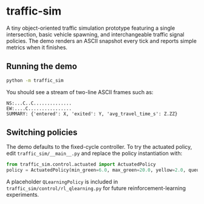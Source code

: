 # traffic-sim

A tiny object-oriented traffic simulation prototype featuring a single
intersection, basic vehicle spawning, and interchangeable traffic signal
policies. The demo renders an ASCII snapshot every tick and reports simple
metrics when it finishes.

## Running the demo

```bash
python -m traffic_sim
```

You should see a stream of two-line ASCII frames such as:

```
NS:...C..C..............
EW:....C................
SUMMARY: {'entered': X, 'exited': Y, 'avg_travel_time_s': Z.ZZ}
```

## Switching policies

The demo defaults to the fixed-cycle controller. To try the actuated policy,
edit `traffic_sim/__main__.py` and replace the policy instantiation with:

```python
from traffic_sim.control.actuated import ActuatedPolicy
policy = ActuatedPolicy(min_green=6.0, max_green=20.0, yellow=2.0, queue_window_m=25.0)
```

A placeholder `QLearningPolicy` is included in `traffic_sim/control/rl_qlearning.py`
for future reinforcement-learning experiments.
